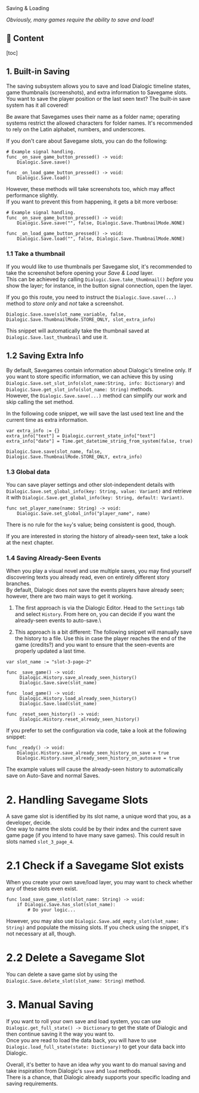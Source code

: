 <div class="header-banner dawn">
     <div class="header-label dawn">Saving & Loading</div>
</div>

*Obviously, many games require the ability to save and load!*

## 📜 Content
[toc]

## 1. Built-in Saving

The saving subsystem allows you to save and load Dialogic timeline states, game thumbnails (screenshots), and extra information to Savegame slots. \
You want to save the player position or the last seen text? The built-in save system has it all covered!

Be aware that Savegames uses their name as a folder name; operating systems restrict the allowed characters for folder names.
It's recommended to rely on the Latin alphabet, numbers, and underscores.

If you don't care about Savegame slots, you can do the following:

```gdscript
# Example signal handling.
func _on_save_game_button_pressed() -> void:
    Dialogic.Save.save()

func _on_load_game_button_pressed() -> void:
    Dialogic.Save.load()
```

However, these methods will take screenshots too, which may affect performance slightly.\
If you want to prevent this from happening, it gets a bit more verbose:

```gdscript
# Example signal handling.
func _on_save_game_button_pressed() -> void:
    Dialogic.Save.save("", false, Dialogic.Save.ThumbnailMode.NONE)

func _on_load_game_button_pressed() -> void:
    Dialogic.Save.load("", false, Dialogic.Save.ThumbnailMode.NONE)
```


### 1.1 Take a thumbnail

If you would like to use thumbnails per Savegame slot, it's recommended to take the screenshot before opening your *Save & Load* layer. \
This can be achieved by calling `Dialogic.Save.take_thumbnail()` *before* you show the layer; for instance, in the button signal connection, open the layer.

If you go this route, you need to instruct the `Dialogic.Save.save(...)` method to *store only* and *not* take a screenshot.

```gdscript
Dialogic.Save.save(slot_name_variable, false, Dialogic.Save.ThumbnailMode.STORE_ONLY, slot_extra_info)
```

This snippet will automatically take the thumbnail saved at `Dialogic.Save.last_thumbnail` and use it.

## 1.2 Saving Extra Info

By default, Savegames contain information about Dialogic's timeline only. If you want to store specific information, we can achieve this by using `Dialogic.Save.set_slot_info(slot_name:String, info: Dictionary)` and `Dialogic.Save.get_slot_info(slot_name: String)` methods. \
However, the `Dialogic.Save.save(...)` method can simplify our work and skip calling the set method.

In the following code snippet, we will save the last used text line and the current time as extra information.

```gdscript
var extra_info := {}
extra_info["text"] = Dialogic.current_state_info["text"]
extra_info["date"] = Time.get_datetime_string_from_system(false, true)

Dialogic.Save.save(slot_name, false, Dialogic.Save.ThumbnailMode.STORE_ONLY, extra_info)
```

### 1.3 Global data

You can save player settings and other slot-independent details with `Dialogic.Save.set_global_info(key: String, value: Variant)` and retrieve it with `Dialogic.Save.get_global_info(key: String, default: Variant)`.

```gdscript
func set_player_name(name: String) -> void:
    Dialogic.Save.set_global_info("player_name", name)
```

There is no rule for the `key`'s value; being consistent is good, though.

If you are interested in storing the history of already-seen text, take a look at the next chapter.


### 1.4 Saving Already-Seen Events

When you play a visual novel and use multiple saves, you may find yourself discovering texts you already read, even on entirely different story branches. \
By default, Dialogic does *not* save the events players have already seen; however, there are two main ways to get it working.

1. The first approach is via the Dialogic Editor. Head to the `Settings` tab and select `History`. From here on, you can decide if you want the already-seen events to auto-save.\

2. This approach is a bit different: The following snippet will manually save the history to a file.
Use this in case the player reaches the end of the game (credits?) and you want to ensure that the seen-events are
properly updated a last time.

```gdscript
var slot_name := "slot-3-page-2"

func _save_game() -> void:
     Dialogic.History.save_already_seen_history()
     Dialogic.Save.save(slot_name)

func _load_game() -> void:
     Dialogic.History.load_already_seen_history()
     Dialogic.Save.load(slot_name)

func _reset_seen_history() -> void:
     Dialogic.History.reset_already_seen_history()
```

If you prefer to set the configuration via code, take a look at the following snippet:

```gdscript
func _ready() -> void:
    Dialogic.History.save_already_seen_history_on_save = true
    Dialogic.History.save_already_seen_history_on_autosave = true
```

The example values will cause the already-seen history to automatically save
on Auto-Save and normal Saves.



# 2. Handling Savegame Slots

A save game slot is identified by its slot name, a unique word that you, as a developer, decide.\
One way to name the slots could be by their index and the current save game page (if you intend to have many save games). This could result in slots named `slot_3_page_4`.

# 2.1 Check if a Savegame Slot exists

When you create your own save/load layer, you may want to check whether any of these slots even exist.

```gdscript
func load_save_game_slot(slot_name: String) -> void:
    if Dialogic.Save.has_slot(slot_name):
        # Do your logic...
```

However, you may also use `Dialogic.Save.add_empty_slot(slot_name: String)` and populate the missing slots. If you check using the snippet, it's not necessary at all, though.

# 2.2 Delete a Savegame Slot

You can delete a save game slot by using the `Dialogic.Save.delete_slot(slot_name: String)` method.


# 3. Manual Saving

If you want to roll your own save and load system, you can use `Dialogic.get_full_state() -> Dictionary` to get the state of Dialogic and then continue saving it the way you want to.\
Once you are read to load the data back, you will have to use `Dialogic.load_full_state(state: Dictionary)` to get your data back into Dialogic.

Overall, it's better to have an idea *why* you want to do manual saving and take inspiration from Dialogic's `save` and `load` methods.\
There is a chance, that Dialogic already supports your specific loading and saving requirements.

